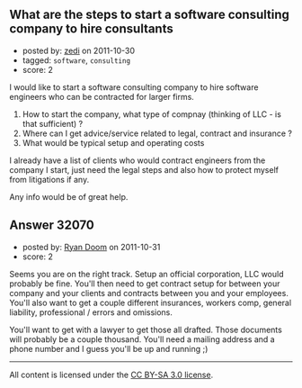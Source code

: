 ## What are the steps to start a software consulting company to hire consultants

- posted by: [zedi](https://stackexchange.com/users/-1/14138-zedi) on 2011-10-30
- tagged: `software`, `consulting`
- score: 2

I would like to start a software consulting company to hire software engineers who can be contracted for larger firms.

1. How to start the company, what type of compnay (thinking of LLC - is that sufficient) ?
2. Where can I get advice/service related to legal, contract and insurance ?
3. What would be typical setup and operating costs

I already have a list of clients who would contract engineers from the company I start, just need the legal steps and also how to protect myself from litigations if any.

Any info would be of great help.


## Answer 32070

- posted by: [Ryan Doom](https://stackexchange.com/users/-1/5655-ryan-doom) on 2011-10-31
- score: 2

Seems you are on the right track. Setup an official corporation, LLC would probably be fine.  You'll then need to get contract setup for between your company and your clients and contracts between you and your employees. You'll also want to get a couple different insurances, workers comp, general liability, professional / errors and omissions. 

You'll want to get with a lawyer to get those all drafted.  Those documents will probably be a couple thousand.  You'll need a mailing address and a phone number and I guess you'll be up and running ;)



---

All content is licensed under the [CC BY-SA 3.0 license](https://creativecommons.org/licenses/by-sa/3.0/).
